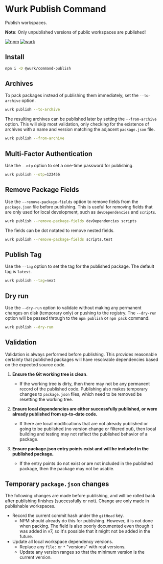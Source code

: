 # Wurk Publish Command

Publish workspaces.

**Note:** Only unpublished versions of public workspaces are published!

[![npm](https://img.shields.io/npm/v/@wurk/command-publish?label=NPM)](https://www.npmjs.com/package/@wurk/command-publish)
[![wurk](https://img.shields.io/npm/v/wurk?label=Wurk&color=purple)](https://www.npmjs.com/package/wurk)

## Install

```sh
npm i -D @wurk/command-publish
```

## Archives

To pack packages instead of publishing them immediately, set the `--to-archive` option.

```sh
wurk publish --to-archive
```

The resulting archives can be published later by setting the `--from-archive` option. This will skip most validation, only checking for the existence of archives with a name and version matching the adjacent `package.json` file.

```sh
wurk publish --from-archive
```

## Multi-Factor Authentication

Use the `--otp` option to set a one-time password for publishing.

```sh
wurk publish --otp=123456
```

## Remove Package Fields

Use the `--remove-package-fields` option to remove fields from the `package.json` file before publishing. This is useful for removing fields that are only used for local development, such as `devDependencies` and `scripts`.

```sh
wurk publish --remove-package-fields devDependencies scripts
```

The fields can be dot notated to remove nested fields.

```sh
wurk publish --remove-package-fields scripts.test
```

## Publish Tag

Use the `--tag` option to set the tag for the published package. The default tag is `latest`.

```sh
wurk publish --tag=next
```

## Dry run

Use the `--dry-run` option to validate without making any permanent changes on disk (temporary only) or pushing to the registry. The `--dry-run` option will be passed through to the `npm publish` or `npm pack` command.

```sh
wurk publish --dry-run
```

## Validation

Validation is always performed before publishing. This provides reasonable certainty that published packages will have resolvable dependencies based on the expected source code.

1. **Ensure the Git working tree is clean.**

   - If the working tree is dirty, then there may not be any permanent record of the published code. Publishing also makes temporary changes to `package.json` files, which need to be removed be resetting the working tree.

2. **Ensure local dependencies are either successfully published, or were already published from up-to-date code.**

   - If there are local modifications that are not already published or going to be published (no version change or filtered out), then local building and testing may not reflect the published behavior of a package.

3. **Ensure package.json entry points exist and will be included in the published package.**

   - If the entry points do not exist or are not included in the published package, then the package may not be usable.

## Temporary `package.json` changes

The following changes are made before publishing, and will be rolled back after publishing finishes (successfully or not). Change are only made in publishable workspaces.

- Record the current commit hash under the `gitHead` key.
  - NPM should already do this for publishing. However, it is not done when packing. The field is also poorly documented even though it was added in v7, so it's possible that it might not be added in the future.
- Update all local workspace dependency versions.
  - Replace any `file:` or `*` "versions" with real versions.
  - Update any version ranges so that the minimum version is the current version.
